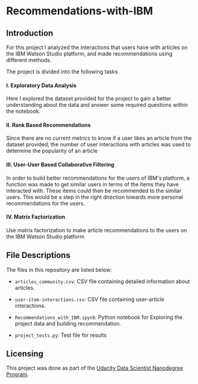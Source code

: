 # Recommendations-with-IBM

## Introduction

For this project I analyzed the interactions that users have with articles on the IBM Watson Studio platform, and made recommendations using different methods.

The project is divided into the following tasks

#### I. Exploratory Data Analysis
Here I explored the dataset provided for the project to gain a better understanding about the data and answer some required questions within the notebook.

#### II. Rank Based Recommendations
Since there are no current metrics to know if a user likes an article from the dataset provided, the number of user interactions with articles was used to determine the popularity of an article  

#### III. User-User Based Collaborative Filtering

In order to build better recommendations for the users of IBM's platform, a function was made to get similar users in terms of the items they have interacted with. These items could then be recommended to the similar users. This would be a step in the right direction towards more personal recommendations for the users.

#### IV. Matrix Factorization

Use matrix factorization to make article recommendations to the users on the IBM Watson Studio platform

## File Descriptions
The files in this repository are listed below:
* `articles_community.csv`: CSV file containing detailed information about articles.
* `user-item-interactions.csv`: CSV file containing user-article interactions.

* `Recommendations_with_IBM.ipynb`: Python notebook for Exploring the project data and building recommendation.  
* `project_tests.py`: Test file for results
## Licensing

This project was done as part of the [Udacity Data Scientist Nanodegree Program](https://www.udacity.com/course/data-scientist-nanodegree--nd025).
